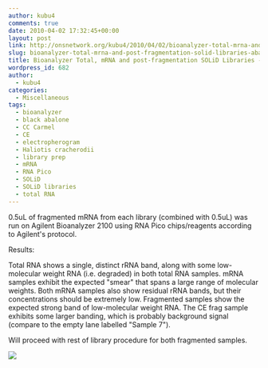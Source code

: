 ```yaml
---
author: kubu4
comments: true
date: 2010-04-02 17:32:45+00:00
layout: post
link: http://onsnetwork.org/kubu4/2010/04/02/bioanalyzer-total-mrna-and-post-fragmentation-solid-libraries-abalone-pools/
slug: bioanalyzer-total-mrna-and-post-fragmentation-solid-libraries-abalone-pools
title: Bioanalyzer Total, mRNA and post-fragmentation SOLiD Libraries - Abalone pools
wordpress_id: 682
author:
  - kubu4
categories:
  - Miscellaneous
tags:
  - bioanalyzer
  - black abalone
  - CC Carmel
  - CE
  - electropherogram
  - Haliotis cracherodii
  - library prep
  - mRNA
  - RNA Pico
  - SOLiD
  - SOLiD libraries
  - total RNA
---
```


0.5uL of fragmented mRNA from each library (combined with 0.5uL) was run on Agilent Bioanalyzer 2100 using RNA Pico chips/reagents according to Agilent's protocol.

Results:

Total RNA shows a single, distinct rRNA band, along with some low-molecular weight RNA (i.e. degraded) in both total RNA samples. mRNA samples exhibit the expected "smear" that spans a large range of molecular weights. Both mRNA samples also show residual rRNA bands, but their concentrations should be extremely low. Fragmented samples show the expected strong band of low-molecular weight RNA. The CE frag sample exhibits some larger banding, which is probably background signal (compare to the empty lane labelled "Sample 7").

Will proceed with rest of library procedure for both fragmented samples.

![](http://eagle.fish.washington.edu/Arabidopsis/Bioanalyzer%20Data/20100402%20Bioanalyzer%20gel%20RNA%20pico.jpg)



## 
